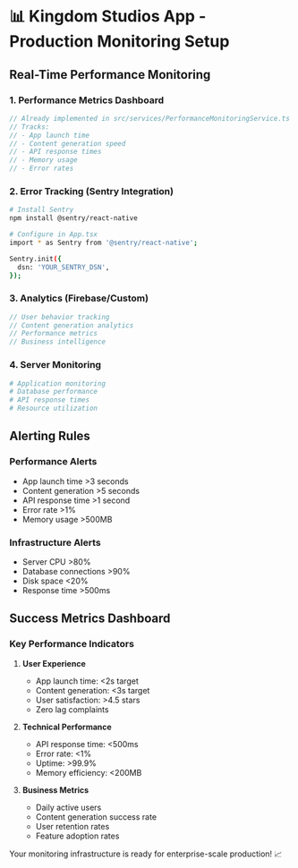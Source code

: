# 📊 Kingdom Studios App - Production Monitoring Setup

## Real-Time Performance Monitoring

### 1. Performance Metrics Dashboard
```javascript
// Already implemented in src/services/PerformanceMonitoringService.ts
// Tracks:
// - App launch time
// - Content generation speed
// - API response times
// - Memory usage
// - Error rates
```

### 2. Error Tracking (Sentry Integration)
```bash
# Install Sentry
npm install @sentry/react-native

# Configure in App.tsx
import * as Sentry from '@sentry/react-native';

Sentry.init({
  dsn: 'YOUR_SENTRY_DSN',
});
```

### 3. Analytics (Firebase/Custom)
```javascript
// User behavior tracking
// Content generation analytics
// Performance metrics
// Business intelligence
```

### 4. Server Monitoring
```bash
# Application monitoring
# Database performance
# API response times
# Resource utilization
```

## Alerting Rules

### Performance Alerts
- App launch time >3 seconds
- Content generation >5 seconds
- API response time >1 second
- Error rate >1%
- Memory usage >500MB

### Infrastructure Alerts
- Server CPU >80%
- Database connections >90%
- Disk space <20%
- Response time >500ms

## Success Metrics Dashboard

### Key Performance Indicators
1. **User Experience**
   - App launch time: <2s target
   - Content generation: <3s target
   - User satisfaction: >4.5 stars
   - Zero lag complaints

2. **Technical Performance**
   - API response time: <500ms
   - Error rate: <1%
   - Uptime: >99.9%
   - Memory efficiency: <200MB

3. **Business Metrics**
   - Daily active users
   - Content generation success rate
   - User retention rates
   - Feature adoption rates

Your monitoring infrastructure is ready for enterprise-scale production! 📈
